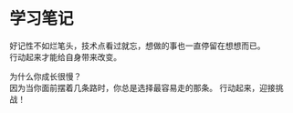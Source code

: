 # 学习笔记

好记性不如烂笔头，技术点看过就忘，想做的事也一直停留在想想而已。  
行动起来才能给自身带来改变。  

为什么你成长很慢？  
因为当你面前摆着几条路时，你总是选择最容易走的那条。
行动起来，迎接挑战！

